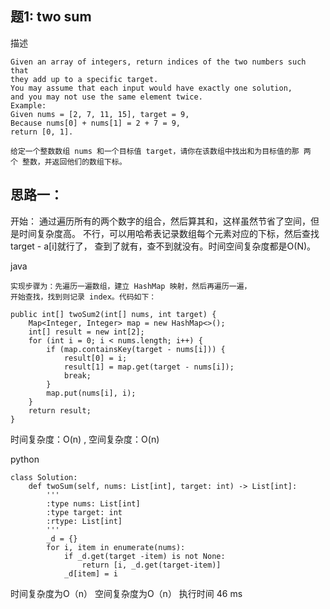 ## 题1: two sum
描述
```
Given an array of integers, return indices of the two numbers such that 
they add up to a specific target.
You may assume that each input would have exactly one solution, 
and you may not use the same element twice.
Example:
Given nums = [2, 7, 11, 15], target = 9,
Because nums[0] + nums[1] = 2 + 7 = 9,
return [0, 1].

给定一个整数数组 nums 和一个目标值 target，请你在该数组中找出和为目标值的那 两个 整数，并返回他们的数组下标。

```


## 思路一：
开始： 通过遍历所有的两个数字的组合，然后算其和，这样虽然节省了空间，但是时间复杂度高。
不行，可以用哈希表记录数组每个元素对应的下标，然后查找target - a[i]就行了，
查到了就有，查不到就没有。时间空间复杂度都是O(N)。


java
```
实现步骤为：先遍历一遍数组，建立 HashMap 映射，然后再遍历一遍，
开始查找，找到则记录 index。代码如下：

public int[] twoSum2(int[] nums, int target) {
    Map<Integer, Integer> map = new HashMap<>();
    int[] result = new int[2];
    for (int i = 0; i < nums.length; i++) {
        if (map.containsKey(target - nums[i])) {
            result[0] = i;
            result[1] = map.get(target - nums[i]);
            break;
        }
        map.put(nums[i], i);
    }
    return result;
}

```
时间复杂度：O(n) , 空间复杂度：O(n)


python
```
class Solution:
    def twoSum(self, nums: List[int], target: int) -> List[int]:
        '''
        :type nums: List[int]
        :type target: int
        :rtype: List[int]
        '''
        _d = {}
        for i, item in enumerate(nums):
            if _d.get(target -item) is not None:
                return [i, _d.get(target-item)]
            _d[item] = i
```

时间复杂度为O（n） 空间复杂度为O（n） 执行时间 46 ms







